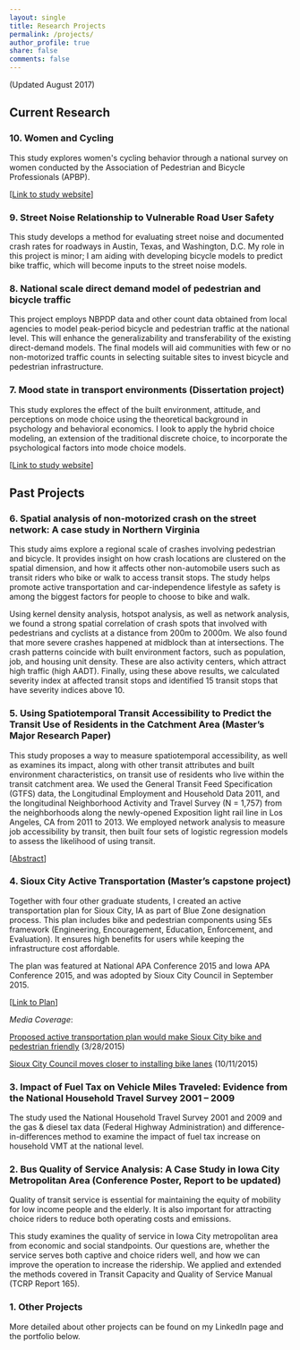 ```yaml
---
layout: single
title: Research Projects
permalink: /projects/
author_profile: true
share: false
comments: false
---
```



(Updated August 2017)

## Current Research

### 10. Women and Cycling
This study explores women's cycling behavior through a national survey on women conducted by the Association of Pedestrian and Bicycle Professionals (APBP). 

[[Link to study website](http://womencyclingproject.info/)]

### 9. Street Noise Relationship to Vulnerable Road User Safety
This study develops a method for evaluating street noise and documented crash rates for roadways in Austin, Texas, and Washington, D.C.
My role in this project is minor; I am aiding with developing bicycle models to predict bike traffic, which will become inputs to the street noise models. 

### 8. National scale direct demand model of pedestrian and bicycle traffic

This project employs NBPDP data and other count data obtained from local agencies to model peak-period bicycle and pedestrian traffic at the national level. This will enhance the generalizability and transferability of the existing direct-demand models. The final models will aid communities with few or no non-motorized traffic counts in selecting suitable sites to invest bicycle and pedestrian infrastructure. 

### 7. Mood state in transport environments (Dissertation project)

This study explores the effect of the built environment, attitude, and perceptions on mode choice using the theoretical background in psychology and behavioral economics. I look to apply the hybrid choice modeling, an extension of the traditional discrete choice, to incorporate the psychological factors into mode choice models.

[[Link to study website](http://uap.vt.edu/travelmood)]

## Past Projects

### 6. Spatial analysis of non-motorized crash on the street network: A case study in Northern Virginia

This study aims explore a regional scale of crashes involving pedestrian and bicycle. It provides insight on how crash locations are clustered on the spatial dimension, and how it affects other non-automobile users such as transit riders who bike or walk to access transit stops. The study helps promote active transportation and car-independence lifestyle as safety is among the biggest factors for people to choose to bike and walk.

Using kernel density analysis, hotspot analysis, as well as network analysis, we found a strong spatial correlation of crash spots that involved with pedestrians and cyclists at a distance from 200m to 2000m. We also found that more severe crashes happened at midblock than at intersections. The crash patterns coincide with built environment factors, such as population, job, and housing unit density. These are also activity centers, which attract high traffic (high AADT). Finally, using these above results, we calculated severity index at affected transit stops and identified 15 transit stops that have severity indices above 10.

### 5. Using Spatiotemporal Transit Accessibility to Predict the Transit Use of Residents in the Catchment Area (Master’s Major Research Paper)

This study proposes a way to measure spatiotemporal accessibility, as well as examines its impact, along with other transit attributes and built environment characteristics, on transit use of residents who live within the transit catchment area. We used the General Transit Feed Specification (GTFS) data, the Longitudinal Employment and Household Data 2011, and the longitudinal Neighborhood Activity and Travel Survey (N = 1,757) from the neighborhoods along the newly-opened Exposition light rail line in Los Angeles, CA from 2011 to 2013. We employed network analysis to measure job accessibility by transit, then built four sets of logistic regression models to assess the likelihood of using transit.

[[Abstract](https://dl.dropboxusercontent.com/u/3156794/Chuan%20bi/Abstract_GTFS.pdf)]

### 4. Sioux City Active Transportation (Master’s capstone project)

Together with four other graduate students, I created an active transportation plan for Sioux City, IA as part of Blue Zone designation process. This plan includes bike and pedestrian components using 5Es framework (Engineering, Encouragement, Education, Enforcement, and Evaluation). It ensures high benefits for users while keeping the infrastructure cost affordable.

The plan was featured at National APA Conference 2015 and Iowa APA Conference 2015, and was adopted by Sioux City Council in September 2015.

[[Link to Plan](http://iisc.uiowa.edu/sites/iisc/files/project-files/SiouxCity_ActiveTransportation.compressed.pdf)]

_Media Coverage_:

[Proposed active transportation plan would make Sioux City bike and pedestrian friendly](http://siouxcityjournal.com/news/local/proposed-active-transportation-plan-would-make-sioux-city-bike-pedestrian/article_9ccd198c-2a5f-54f6-a4b2-523448f74043.html) (3/28/2015)

[Sioux City Council moves closer to installing bike lanes](http://siouxcityjournal.com/news/local/sioux-city-council-moves-closer-to-installing-bike-lanes/article_b244e09a-1e2c-51f3-a4b1-ab9c0d02d967.html) (10/11/2015)

### 3. Impact of Fuel Tax on Vehicle Miles Traveled: Evidence from the National Household Travel Survey 2001 – 2009

The study used the National Household Travel Survey 2001 and 2009 and the gas & diesel tax data (Federal Highway Administration) and difference-in-differences method to examine the impact of fuel tax increase on household VMT at the national level.

### 2. Bus Quality of Service Analysis: A Case Study in Iowa City Metropolitan Area (Conference Poster, Report to be updated)
Quality of transit service is essential for maintaining the equity of mobility for low income people and the elderly. It is also important for attracting choice riders to reduce both operating costs and emissions.

This study examines the quality of service in Iowa City metropolitan area from economic and social standpoints. Our questions are, whether the service serves both captive and choice riders well, and how we can improve the operation to increase the ridership. We applied and extended the methods covered in Transit Capacity and Quality of Service Manual (TCRP Report 165).

### 1. Other Projects

More detailed about other projects can be found on my LinkedIn page and the portfolio below.
